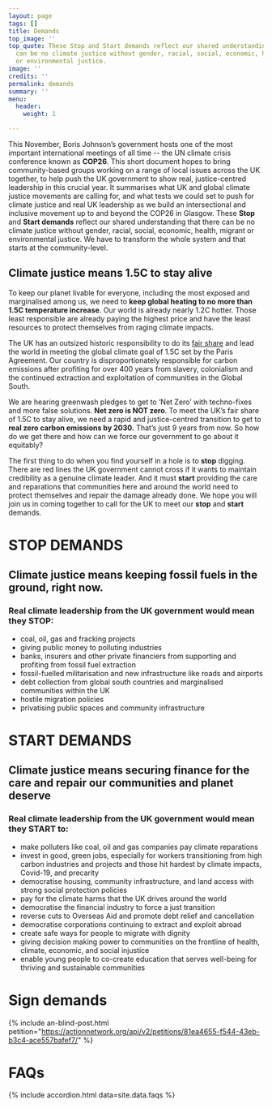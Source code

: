 ```yaml
---
layout: page
tags: []
title: Demands
top_image: ''
top_quote: These Stop and Start demands reflect our shared understanding that there
  can be no climate justice without gender, racial, social, economic, health, migrant
  or environmental justice.
image: ''
credits: ''
permalink: demands
summary: ''
menu:
  header:
    weight: 1

---
```

This November, Boris Johnson’s government hosts one of the most important international meetings of all time -- the UN climate crisis conference known as **COP26**. This short document hopes to bring community-based groups working on a range of local issues across the UK together, to help push the UK government to show real, justice-centred leadership in this crucial year. It summarises what UK and global climate justice movements are calling for, and what tests we could set to push for climate justice and real UK leadership as we build an intersectional and inclusive movement up to and beyond the COP26 in Glasgow. These **Stop** and **Start demands** reflect our shared understanding that there can be no climate justice without gender, racial, social, economic, health, migrant or environmental justice. We have to transform the whole system and that starts at the community-level.

## Climate justice means 1.5C to stay alive

To keep our planet livable for everyone, including the most exposed and marginalised among us, we need to **keep global heating to no more than 1.5C temperature increase**. Our world is already nearly 1.2C hotter. Those least responsible are already paying the highest price and have the least resources to protect themselves from raging climate impacts.

The UK has an outsized historic responsibility to do its [fair share](https://waronwant.org/sites/default/files/20-21_FairShareUK_Infographic_web.pdf) and lead the world in meeting the global climate goal of 1.5C set by the Paris Agreement. Our country is disproportionately responsible for carbon emissions after profiting for over 400 years from slavery, colonialism and the continued extraction and exploitation of communities in the Global South.

We are hearing greenwash pledges to get to ‘Net Zero’ with techno-fixes and more false solutions. **Net zero is NOT zero**. To meet the UK’s fair share of 1.5C to stay alive, we need a rapid and justice-centred transition to get to **real zero carbon emissions by 2030.** That’s just 9 years from now. So how do we get there and how can we force our government to go about it equitably?

The first thing to do when you find yourself in a hole is to **stop** digging. There are red lines the UK government cannot cross if it wants to maintain credibility as a genuine climate leader. And it must **start** providing the care and reparations that communities here and around the world need to protect themselves and repair the damage already done. We hope you will join us in coming together to call for the UK to meet our **stop** and **start** demands.

# STOP DEMANDS

## Climate justice means keeping fossil fuels in the ground, right now.

### Real climate leadership from the UK government would mean they STOP:

* coal, oil, gas and fracking projects
* giving public money to polluting industries
* banks, insurers and other private financiers from supporting and profiting from fossil fuel extraction
* fossil-fuelled militarisation and new infrastructure like roads and airports
* debt collection from global south countries and marginalised communities within the UK
* hostile migration policies
* privatising public spaces and community infrastructure

# START DEMANDS

## Climate justice means securing finance for the care and repair our communities and planet deserve

### Real climate leadership from the UK government would mean they START to:

* make polluters like coal, oil and gas companies pay climate reparations
* invest in good, green jobs, especially for workers transitioning from high carbon industries and projects and those hit hardest by climate impacts, Covid-19, and precarity
* democratise housing, community infrastructure, and land access with strong social protection policies
* pay for the climate harms that the UK drives around the world
* democratise the financial industry to force a just transition
* reverse cuts to Overseas Aid and promote debt relief and cancellation
* democratise corporations continuing to extract and exploit abroad
* create safe ways for people to migrate with dignity
* giving decision making power to communities on the frontline of health, climate, economic, and social injustice
* enable young people to co-create education that serves well-being for thriving and sustainable communities

# Sign demands

{% include an-blind-post.html petition="https://actionnetwork.org/api/v2/petitions/81ea4655-f544-43eb-b3c4-ace557bafef7/" %}

# FAQs

{% include accordion.html data=site.data.faqs %}